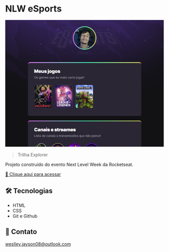 # NLW eSports

![preview](./.github/preview.png)

> Trilha Explorer

Projeto construído do evento Next Level Week da Rocketseat.

[🔗 Clique aqui para acessar](https://le1teninh0.github.io/nlw-esports-explorer/)


## 🛠 Tecnologias

- HTML
- CSS
- Git e Github

## 💛 Contato

weslley.jayson08@outlook.com